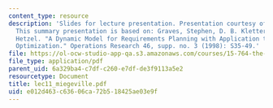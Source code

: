 ```yaml
---
content_type: resource
description: 'Slides for lecture presentation. Presentation courtesy of Nicolas Miegeville.
  This summary presentation is based on: Graves, Stephen, D. B. Kletter, and W. B.
  Hetzel. "A Dynamic Model for Requirements Planning with Application to Supply Chain
  Optimization." Operations Research 46, supp. no. 3 (1998): S35-49.'
file: https://ol-ocw-studio-app-qa.s3.amazonaws.com/courses/15-764-the-theory-of-operations-management-spring-2004/e012d463c63606ca72b518425ae03e9f_lec11_miegeville.pdf
file_type: application/pdf
parent_uid: 6a329ba4-c7df-c260-e7df-de3f9113a5e2
resourcetype: Document
title: lec11_miegeville.pdf
uid: e012d463-c636-06ca-72b5-18425ae03e9f
---
```

